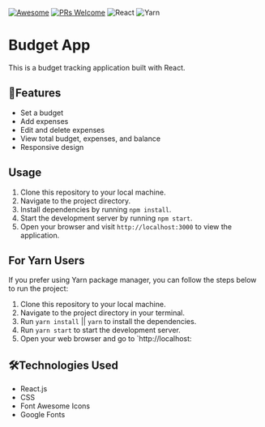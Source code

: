 [![Awesome](https://awesome.re/badge-flat2.svg)](https://github.com/zbetcheckin/Security_list)
[![PRs Welcome](https://img.shields.io/badge/PRs-welcome-brightgreen.svg?style=flat-square)](http://makeapullrequest.com)
![React](https://img.shields.io/badge/react-%2320232a.svg?style=for-the-badge&logo=react&logoColor=%2361DAFB)
![Yarn](https://img.shields.io/badge/yarn-%232C8EBB.svg?style=for-the-badge&logo=yarn&logoColor=white)
# Budget App

This is a budget tracking application built with React.

## 🤖Features

- Set a budget
- Add expenses
- Edit and delete expenses
- View total budget, expenses, and balance
- Responsive design

## Usage

1. Clone this repository to your local machine.
2. Navigate to the project directory.
3. Install dependencies by running `npm install`.
4. Start the development server by running `npm start`.
5. Open your browser and visit `http://localhost:3000` to view the application.
## For Yarn Users

If you prefer using Yarn package manager, you can follow the steps below to run the project:

1. Clone this repository to your local machine.
2. Navigate to the project directory in your terminal.
3. Run `yarn install` || `yarn` to install the dependencies.
4. Run `yarn start` to start the development server.
5. Open your web browser and go to `http://localhost:



## 🛠️Technologies Used
- React.js
- CSS
- Font Awesome Icons
- Google Fonts
